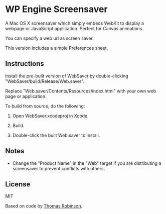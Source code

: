 WP Engine Screensaver
=============================================

A Mac OS X screensaver which simply embeds WebKit to display a webpage or JavaScript application. Perfect for Canvas animations.

You can specify a web url as screen saver.

This version includes a simple Preferences sheet.

Instructions
------------

Install the pre-built version of WebSaver by double-clicking "WebSaver/build/Release/Web.saver".

Replace "Web.saver/Contents/Resources/index.html" with your own web page or application.

To build from source, do the following:

1. Open WebSaver.xcodeproj in Xcode.

2. Build.

3. Double-click the built Web.saver to install.

Notes
-----

* Change the "Product Name" in the "Web" target if you are distributing a screensaver to prevent conflicts with others.

License
------

MIT

Based on code by [Thomas Robinson](https://github.com/tlrobinson/WebSaver).